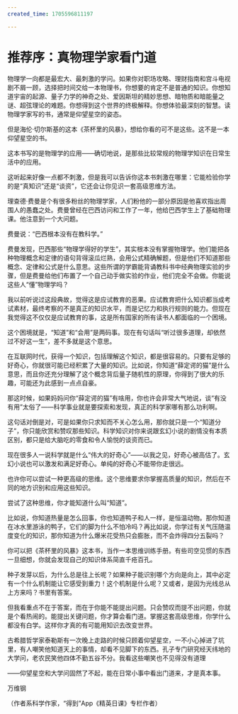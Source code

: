 ```yaml
---
created_time: 1705596811197

---
```

   

# 推荐序：真物理学家看门道

物理学一向都是最宏大、最刺激的学问。如果你对职场攻略、理财指南和宫斗电视剧不屑一顾，选择把时间交给一本物理书，你想要的肯定不是普通的知识。你想知道宇宙的起源、量子力学的神奇之处、爱因斯坦的精妙思想、暗物质和暗能量之谜、超弦理论的难题。你想得到这个世界的终极解释。你想体验最深刻的智慧。读物理学家写的书，通常是仰望星空的姿态。

但是海伦·切尔斯基的这本《茶杯里的风暴》，想给你看的可不是这些。这不是一本仰望星空的书。

这本书写的是物理学的应用——确切地说，是那些比较常规的物理学知识在日常生活中的应用。

这听起来好像一点都不刺激，但是我可以告诉你这本书刺激在哪里：它能检验你学的是“真知识”还是“谈资”，它还会让你见识一套高级思维方法。

理查德·费曼是个有很多粉丝的物理学家，人们粉他的一部分原因是他喜欢指出周围人的愚蠢之处。费曼曾经在巴西访问和工作了一年，他给巴西学生上了基础物理课。他注意到一个大问题。

费曼说：“巴西根本没有在教科学。”

费曼发现，巴西那些“物理学得好的学生”，其实根本没有掌握物理学。他们能把各种物理概念和定律的语句背得滚瓜烂熟，会用公式精确解题，但是他们不知道那些概念、定律和公式是什么意思。这些所谓的学霸能背诵教科书中经典物理实验的步骤，但是费曼给他们布置了一个自己动手做实验的作业，他们完全不会做。你能说这些人“懂”物理学吗？

我以前听说过这段典故，觉得这是应试教育的恶果。应试教育把什么知识都当成考试素材，最终考察的不是真正的知识水平，而是记忆力和执行规则的能力。但现在我觉得这不仅仅是应试教育的事，这是所有国家的所有读书人都面临的一个困境。

这个困境就是，“知道”和“会用”是两码事。现在有句话叫“听过很多道理，却依然过不好这一生”，差不多就是这个意思。

在互联网时代，获得一个知识，包括理解这个知识，都是很容易的。只要有足够的好奇心，你就很可能已经积累了大量的知识。比如说，你知道“薛定谔的猫”是什么意思，而且你还充分理解了这个概念背后量子随机性的原理，你得到了很大的乐趣，可能还为此感到一点点自豪。

那这时候，如果妈妈问你“薛定谔的猫”有啥用，你也许会非常大气地说，谈“有没有用”太俗了——科学事业就是要探索和发现，真正的科学家哪有那么功利啊。

这句话对倒是对，可是如果你只求知而不关心怎么用，那你就只是一个“知道分子”，你只能欣赏和赞叹那些知识。科学知识对你来说跟玄幻小说的剧情没有本质区别，都只是给大脑吃的零食和令人愉悦的谈资而已。

现在很多人一说科学就是什么“伟大的好奇心”——以我之见，好奇心被高估了。玄幻小说也可以激发和满足好奇心。单纯的好奇心不能带你走很远。

也许你可以尝试一种更高级的思维。这个思维要求你掌握高质量的知识，然后在不同的地方识别和应用这些知识。

尝试了这种思维，你才能知道什么叫“知道”。

比如说，你知道热量是怎么回事，你也知道鸭子和人一样，是恒温动物。那你知道在冰水里游泳的鸭子，它们的脚为什么不怕冷吗？再比如说，你学过有关气压随温度变化的知识，那你知道为什么爆米花受热只会膨胀，而不会炸得四分五裂吗？

你可以把《茶杯里的风暴》这本书，当作一本思维训练手册。有些司空见惯的东西一旦细想，你就会发现自己的知识体系简直千疮百孔。

种子发芽以后，为什么总是往上长呢？如果种子能识别哪个方向是向上，其中必定有一个什么机制能让它感受到重力！这个机制是什么呢？又或者，是因为光线总从上方来吗？书里有答案。

但我看重点不在于答案，而在于你能不能提出问题。只会赞叹而提不出问题，你就是个看热闹的。能提出关键问题，你才算会看门道。掌握这套高级思维，你学什么都没有白学。这样你才真的有可能用知识去改变世界。

古希腊哲学家泰勒斯有一次晚上走路的时候只顾着仰望星空，一不小心掉进了坑里，有人嘲笑他知道天上的事情，却看不见脚下的东西。孔子专门研究经天纬地的大学问，老农民笑他四体不勤五谷不分。我看这些嘲笑也不见得没有道理

——仰望星空和大学问固然了不起，能在日常小事中看出门道来，才是真本事。

  

万维钢

（作者系科学作家，“得到”App《精英日课》专栏作者）